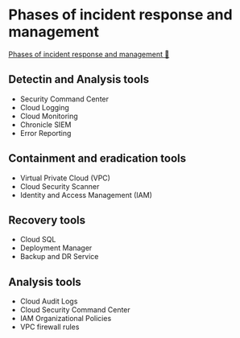 # Phases of incident response and management

[Phases of incident response and management 🔗](https://www.coursera.org/learn/detect-respond-and-recover-from-cloud-cybersecurity-attacks/lecture/3IHTo/phases-of-incident-response-and-management)

## Detectin and Analysis tools

- Security Command Center
- Cloud Logging
- Cloud Monitoring
- Chronicle SIEM
- Error Reporting

## Containment and eradication tools

- Virtual Private Cloud (VPC)
- Cloud Security Scanner
- Identity and Access Management (IAM)

## Recovery tools

- Cloud SQL
- Deployment Manager
- Backup and DR Service

## Analysis tools

- Cloud Audit Logs
- Cloud Security Command Center
- IAM Organizational Policies
- VPC firewall rules
